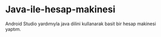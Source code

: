 # Java-ile-hesap-makinesi
Android Studio yardımıyla java dilini kullanarak basit bir hesap makinesi yaptım.
